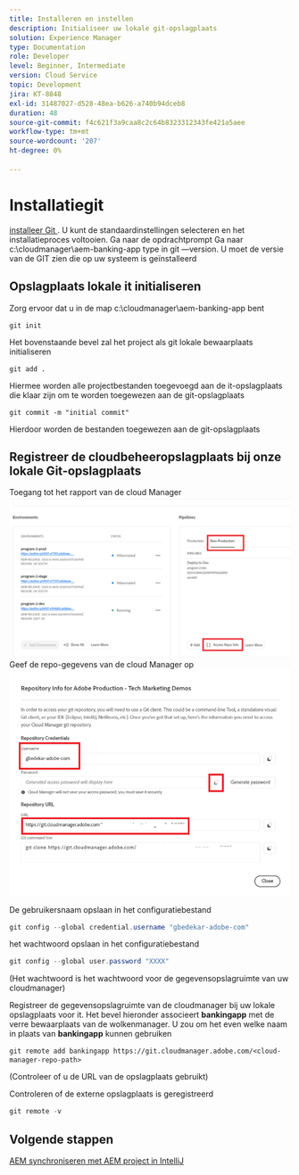 ```yaml
---
title: Installeren en instellen
description: Initialiseer uw lokale git-opslagplaats
solution: Experience Manager
type: Documentation
role: Developer
level: Beginner, Intermediate
version: Cloud Service
topic: Development
jira: KT-8848
exl-id: 31487027-d528-48ea-b626-a740b94dceb8
duration: 48
source-git-commit: f4c621f3a9caa8c2c64b8323312343fe421a5aee
workflow-type: tm+mt
source-wordcount: '207'
ht-degree: 0%

---
```


# Installatiegit


[ installeer Git ](https://git-scm.com/downloads). U kunt de standaardinstellingen selecteren en het installatieproces voltooien.
Ga naar de opdrachtprompt
Ga naar c:\cloudmanager\aem-banking-app
type in git —version. U moet de versie van de GIT zien die op uw systeem is geïnstalleerd

## Opslagplaats lokale it initialiseren

Zorg ervoor dat u in de map c:\cloudmanager\aem-banking-app bent

```
git init
```

Het bovenstaande bevel zal het project als git lokale bewaarplaats initialiseren

```
git add .
```

Hiermee worden alle projectbestanden toegevoegd aan de it-opslagplaats die klaar zijn om te worden toegewezen aan de git-opslagplaats

```
git commit -m "initial commit"
```

Hierdoor worden de bestanden toegewezen aan de git-opslagplaats



## Registreer de cloudbeheeropslagplaats bij onze lokale Git-opslagplaats

Toegang tot het rapport van de cloud Manager
![ toegang tot rep info ](assets/cloud-manager-repo.png)
Geef de repo-gegevens van de cloud Manager op
![ get-credentials ](assets/cloud-manager-repo1.png)

De gebruikersnaam opslaan in het configuratiebestand

```java
git config --global credential.username "gbedekar-adobe-com"
```

het wachtwoord opslaan in het configuratiebestand

```java
git config --global user.password "XXXX"
```

(Het wachtwoord is het wachtwoord voor de gegevensopslagruimte van uw cloudmanager)

Registreer de gegevensopslagruimte van de cloudmanager bij uw lokale opslagplaats voor it. Het bevel hieronder associeert **bankingapp** met de verre bewaarplaats van de wolkenmanager. U zou om het even welke naam in plaats van **bankingapp** kunnen gebruiken


```shell
git remote add bankingapp https://git.cloudmanager.adobe.com/<cloud-manager-repo-path>
```

(Controleer of u de URL van de opslagplaats gebruikt)

Controleren of de externe opslagplaats is geregistreerd

```java
git remote -v
```

## Volgende stappen

[AEM synchroniseren met AEM project in IntelliJ](./intellij-and-aem-sync.md)
